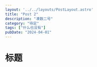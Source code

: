 ```yaml
---
layout: '../../layouts/PostLayout.astro'
title: "Post 2"
description: "凑数二号"
category: "待定"
tags: ["什么也没有"]
pubDate: "2024-04-01"
---
```


# 标题
